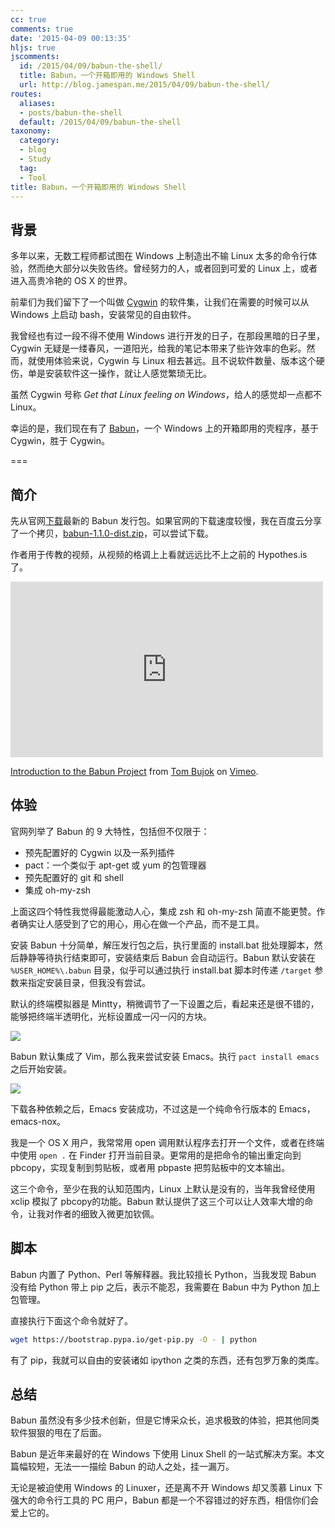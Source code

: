 ```yaml
---
cc: true
comments: true
date: '2015-04-09 00:13:35'
hljs: true
jscomments:
  id: /2015/04/09/babun-the-shell/
  title: Babun，一个开箱即用的 Windows Shell
  url: http://blog.jamespan.me/2015/04/09/babun-the-shell/
routes:
  aliases:
  - posts/babun-the-shell
  default: /2015/04/09/babun-the-shell
taxonomy:
  category:
  - blog
  - Study
  tag:
  - Tool
title: Babun，一个开箱即用的 Windows Shell
---
```


## 背景 ##

多年以来，无数工程师都试图在 Windows 上制造出不输 Linux 太多的命令行体验，然而绝大部分以失败告终。曾经努力的人，或者回到可爱的 Linux 上，或者进入高贵冷艳的 OS X 的世界。

前辈们为我们留下了一个叫做 [Cygwin][1] 的软件集，让我们在需要的时候可以从 Windows 上启动 bash，安装常见的自由软件。

我曾经也有过一段不得不使用 Windows 进行开发的日子，在那段黑暗的日子里，Cygwin 无疑是一缕春风，一道阳光，给我的笔记本带来了些许效率的色彩。然而，就使用体验来说，Cygwin 与 Linux 相去甚远。且不说软件数量、版本这个硬伤，单是安装软件这一操作，就让人感觉繁琐无比。

虽然 Cygwin 号称 *Get that Linux feeling on Windows*，给人的感觉却一点都不 Linux。

幸运的是，我们现在有了 [Babun][3]，一个 Windows 上的开箱即用的壳程序，基于 Cygwin，胜于 Cygwin。

===



## 简介 ##

先从官网[下载][4]最新的 Babun 发行包。如果官网的下载速度较慢，我在百度云分享了一个拷贝，[babun-1.1.0-dist.zip][2]，可以尝试下载。

作者用于传教的视频，从视频的格调上上看就远远比不上之前的 Hypothes.is 了。

<div class="video-container">
    <iframe src="https://player.vimeo.com/video/95045348" width="500" height="281" frameborder="0" webkitallowfullscreen mozallowfullscreen allowfullscreen></iframe> <p><a href="https://vimeo.com/95045348">Introduction to the Babun Project</a> from <a href="https://vimeo.com/user27987527">Tom Bujok</a> on <a href="https://vimeo.com">Vimeo</a>.</p>
</div>

## 体验 ##

官网列举了 Babun 的 9 大特性，包括但不仅限于：

+ 预先配置好的 Cygwin 以及一系列插件
+ pact：一个类似于 apt-get 或 yum 的包管理器
+ 预先配置好的 git 和 shell
+ 集成 oh-my-zsh

上面这四个特性我觉得最能激动人心，集成 zsh 和 oh-my-zsh 简直不能更赞。作者确实让人感受到了它的用心，用心在做一个产品，而不是工具。

安装 Babun 十分简单，解压发行包之后，执行里面的 install.bat 批处理脚本，然后静静等待执行结束即可，安装结束后 Babun 会自动运行。Babun 默认安装在 `%USER_HOME%\.babun` 目录，似乎可以通过执行 install.bat 脚本时传递 `/target` 参数来指定安装目录，但我没有尝试。

默认的终端模拟器是 Mintty，稍微调节了一下设置之后，看起来还是很不错的，能够把终端半透明化，光标设置成一闪一闪的方块。

![](https://ws4.sinaimg.cn/large/e724cbefgw1exdxigvwxuj20bo06x3ys.jpg)

Babun 默认集成了 Vim，那么我来尝试安装 Emacs。执行 `pact install emacs` 之后开始安装。

![](https://ws2.sinaimg.cn/large/e724cbefgw1exdxj2y6zfj20bn06x403.jpg)

下载各种依赖之后，Emacs 安装成功，不过这是一个纯命令行版本的 Emacs，emacs-nox。

我是一个 OS X 用户，我常常用 open 调用默认程序去打开一个文件，或者在终端中使用 `open .` 在 Finder 打开当前目录。更常用的是把命令的输出重定向到 pbcopy，实现复制到剪贴板，或者用 pbpaste 把剪贴板中的文本输出。

这三个命令，至少在我的认知范围内，Linux 上默认是没有的，当年我曾经使用 xclip 模拟了 pbcopy的功能。Babun 默认提供了这三个可以让人效率大增的命令，让我对作者的细致入微更加钦佩。

## 脚本 ##

Babun 内置了 Python、Perl 等解释器。我比较擅长 Python，当我发现 Babun 没有给 Python 带上 pip 之后，表示不能忍，我需要在 Babun 中为 Python 加上包管理。

直接执行下面这个命令就好了。

```bash
wget https://bootstrap.pypa.io/get-pip.py -O - | python
```

有了 pip，我就可以自由的安装诸如 ipython 之类的东西，还有包罗万象的类库。

## 总结 ##

Babun 虽然没有多少技术创新，但是它博采众长，追求极致的体验，把其他同类软件狠狠的甩在了后面。

Babun 是近年来最好的在 Windows 下使用 Linux Shell 的一站式解决方案。本文篇幅较短，无法一一描绘 Babun 的动人之处，挂一漏万。

无论是被迫使用 Windows 的 Linuxer，还是离不开 Windows 却又羡慕 Linux 下强大的命令行工具的 PC 用户，Babun 都是一个不容错过的好东西，相信你们会爱上它的。


[1]: https://www.cygwin.com
[2]: http://pan.baidu.com/s/1eQ7yal0
[3]: http://babun.github.io
[4]: http://projects.reficio.org/babun/download